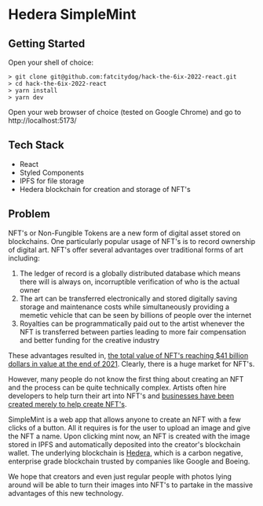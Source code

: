 # Hedera SimpleMint

## Getting Started

Open your shell of choice:
```
> git clone git@github.com:fatcitydog/hack-the-6ix-2022-react.git
> cd hack-the-6ix-2022-react
> yarn install
> yarn dev
```


Open your web browser of choice (tested on Google Chrome) and go to http://localhost:5173/

## Tech Stack

- React
- Styled Components
- IPFS for file storage
- Hedera blockchain for creation and storage of NFT's

## Problem

NFT's or Non-Fungible Tokens are a new form of digital asset stored on blockchains.  One particularly popular usage of NFT's is to record ownership of digital art. NFT's offer several advantages over traditional forms of art including:

1. The ledger of record is a globally distributed database which means there will is always on, incorruptible verification of who is the actual owner
2. The art can be transferred electronically and stored digitally saving storage and maintenance costs while simultaneously providing a memetic vehicle that can be seen by billions of people over the internet
3. Royalties can be programmatically paid out to the artist whenever the NFT is transferred between parties leading to more fair compensation and better funding for the creative industry 

These advantages resulted in, [the total value of NFT's reaching $41 billion dollars in value at the end of 2021](https://markets.businessinsider.com/news/currencies/nft-market-41-billion-nearing-fine-art-market-size-2022-1). Clearly, there is a huge market for NFT's.

However, many people do not know the first thing about creating an NFT and the process can be quite technically complex. Artists often hire developers to help turn their art into NFT's and [businesses have been created merely to help create NFT's](https://synapsereality.io/services/synapse-new-nft-services/).

SimpleMint is a web app that allows anyone to create an NFT with a few clicks of a button. All it requires is for the user to upload an image and give the NFT a name. Upon clicking mint now, an NFT is created with the image stored in IPFS and automatically deposited into the creator's blockchain wallet. The underlying blockchain is [Hedera](https://hedera.com/), which is a carbon negative, enterprise grade blockchain trusted by companies like Google and Boeing.

We hope that creators and even just regular people with photos lying around will be able to turn their images into NFT's to partake in the massive advantages of this new technology.